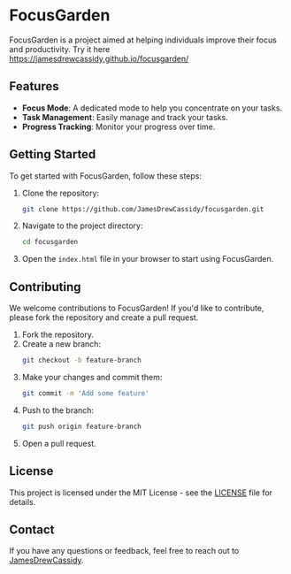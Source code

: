 # FocusGarden

FocusGarden is a project aimed at helping individuals improve their focus and productivity. Try it here https://jamesdrewcassidy.github.io/focusgarden/

## Features

- **Focus Mode**: A dedicated mode to help you concentrate on your tasks.
- **Task Management**: Easily manage and track your tasks.
- **Progress Tracking**: Monitor your progress over time.

## Getting Started

To get started with FocusGarden, follow these steps:

1. Clone the repository:
   ```bash
   git clone https://github.com/JamesDrewCassidy/focusgarden.git
   ```
2. Navigate to the project directory:
   ```bash
   cd focusgarden
   ```

3. Open the `index.html` file in your browser to start using FocusGarden.

## Contributing

We welcome contributions to FocusGarden! If you'd like to contribute, please fork the repository and create a pull request.

1. Fork the repository.
2. Create a new branch:
   ```bash
   git checkout -b feature-branch
   ```
3. Make your changes and commit them:
   ```bash
   git commit -m 'Add some feature'
   ```
4. Push to the branch:
   ```bash
   git push origin feature-branch
   ```
5. Open a pull request.

## License

This project is licensed under the MIT License - see the [LICENSE](LICENSE) file for details.

## Contact

If you have any questions or feedback, feel free to reach out to [JamesDrewCassidy](https://github.com/JamesDrewCassidy).
